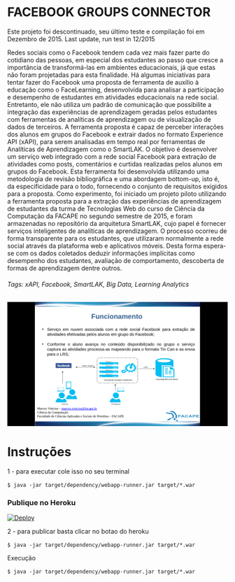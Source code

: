 # FACEBOOK GROUPS CONNECTOR

Este projeto foi descontinuado, seu último teste e compilação foi em Dezembro de 2015.
Last update, run test in 12/2015

Redes  sociais  como  o  Facebook tendem  cada  vez  mais  fazer  parte  do  cotidiano  das  pessoas, em especial dos estudantes ao passo que cresce a importância de transformá-las em ambientes educacionais,  já  que  estas  não  foram  projetadas  para  esta  finalidade.  Há  algumas  iniciativas para  tentar fazer  do  Facebook  uma  proposta  de  ferramenta  de  auxílio  à  educação  como  o FaceLearning,  desenvolvida  para  analisar  a  participação  e  desempenho  de  estudantes  em atividades educacionais na rede social. Entretanto, ele não utiliza um padrão de comunicação que  possibilite  a  integração  das  experiências  de  aprendizagem  geradas  pelos  estudantes  com ferramentas  de  analíticas  de  aprendizagem  ou  de  visualização  de  dados  de  terceiros.  A ferramenta  proposta  é  capaz  de  perceber  interações  dos  alunos  em grupos  do  Facebook  e extrair  dados  no  formato  Experience  API  (xAPI),  para  serem  analisadas  em  tempo  real  por ferramentas de Analíticas de Aprendizagem como o SmartLAK. O objetivo é desenvolver um serviço  web  integrado  com  a  rede  social  Facebook  para  extração  de  atividades como  posts, comentários  e  curtidas  realizadas  pelos  alunos  em  grupos  do  Facebook.  Esta  ferramenta  foi desenvolvida utilizando uma metodologia de revisão bibliográfica e uma abordagem bottom-up, isto é, da especificidade para o todo, fornecendo o conjunto de requisitos exigidos para a proposta. Como experimento, foi iniciado um projeto piloto utilizando a ferramenta proposta para  a  extração  das  experiências  de  aprendizagem  de  estudantes  da  turma de  Tecnologias Web do curso de Ciência da Computação da FACAPE no segundo semestre de 2015, e foram armazenadas   no repositório   da   arquitetura   SmartLAK,   cujo   papel   é   fornecer   serviços inteligentes de analíticas de aprendizagem. O processo ocorreu de forma transparente para os estudantes, que utilizaram normalmente a rede social através da plataforma web e aplicativos móveis. 
Desta forma espera-se com os dados coletados deduzir informações implícitas como desempenho   dos   estudantes,   avaliação   de   comportamento,   descoberta   de   formas   de aprendizagem dentre outros.

###### Tags: xAPI, Facebook, SmartLAK, Big Data, Learning Analytics

![Diagram](https://github.com/marcus2vinicius/facebook-groups-connector/blob/master/documentation/diagram.png)


# Instruções

1 - para executar cole isso no seu terminal
```shell
$ java -jar target/dependency/webapp-runner.jar target/*.war
```
### Publique no Heroku
[![Deploy](https://www.herokucdn.com/deploy/button.png)](https://heroku.com/deploy)

2 - para publicar basta clicar no botao do heroku
```shell
$ java -jar target/dependency/webapp-runner.jar target/*.war
```
Execução
```shel 
$ java -jar target/dependency/webapp-runner.jar target/*.war
```
